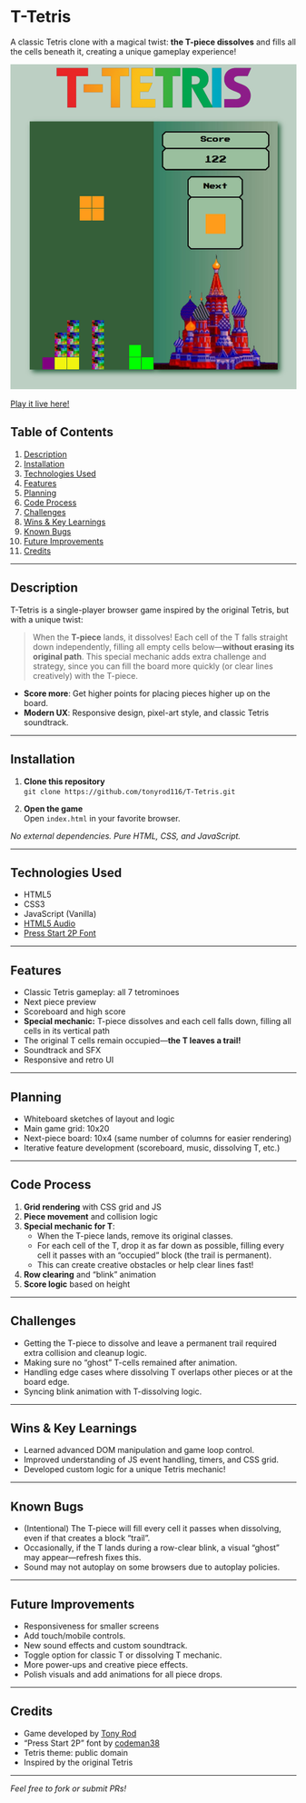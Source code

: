 # T-Tetris

A classic Tetris clone with a magical twist: **the T-piece dissolves** and fills all the cells beneath it, creating a unique gameplay experience!

![Gameplay Screenshot](./assets/screenshot.png) 

[Play it live here!](https://tonyrod116.github.io/T-Tetris/) 


## Table of Contents

1. [Description](#description)
2. [Installation](#installation)
3. [Technologies Used](#technologies-used)
4. [Features](#features)
5. [Planning](#planning)
6. [Code Process](#code-process)
7. [Challenges](#challenges)
8. [Wins & Key Learnings](#wins--key-learnings)
9. [Known Bugs](#known-bugs)
10. [Future Improvements](#future-improvements)
11. [Credits](#credits)

---

## Description

T-Tetris is a single-player browser game inspired by the original Tetris, but with a unique twist:
> When the **T-piece** lands, it dissolves! Each cell of the T falls straight down independently, filling all empty cells below—**without erasing its original path**. This special mechanic adds extra challenge and strategy, since you can fill the board more quickly (or clear lines creatively) with the T-piece.

- **Score more**: Get higher points for placing pieces higher up on the board.
- **Modern UX**: Responsive design, pixel-art style, and classic Tetris soundtrack.

---

## Installation

1. **Clone this repository**  
   `git clone https://github.com/tonyrod116/T-Tetris.git`

2. **Open the game**  
   Open `index.html` in your favorite browser.

*No external dependencies. Pure HTML, CSS, and JavaScript.*

---

## Technologies Used

- HTML5
- CSS3
- JavaScript (Vanilla)
- [HTML5 Audio](https://developer.mozilla.org/en-US/docs/Web/HTML/Element/audio)
- [Press Start 2P Font](https://fonts.google.com/specimen/Press+Start+2P)

---

## Features

- Classic Tetris gameplay: all 7 tetrominoes
- Next piece preview
- Scoreboard and high score
- **Special mechanic:** T-piece dissolves and each cell falls down, filling all cells in its vertical path
- The original T cells remain occupied—**the T leaves a trail!**
- Soundtrack and SFX
- Responsive and retro UI

---

## Planning

- Whiteboard sketches of layout and logic
- Main game grid: 10x20
- Next-piece board: 10x4 (same number of columns for easier rendering)
- Iterative feature development (scoreboard, music, dissolving T, etc.)

<!-- If you have sketches or Trello/Notion, link them here -->

---

## Code Process

1. **Grid rendering** with CSS grid and JS
2. **Piece movement** and collision logic
3. **Special mechanic for T**:
   - When the T-piece lands, remove its original classes.
   - For each cell of the T, drop it as far down as possible, filling every cell it passes with an “occupied” block (the trail is permanent).
   - This can create creative obstacles or help clear lines fast!
4. **Row clearing** and “blink” animation
5. **Score logic** based on height

---

## Challenges

- Getting the T-piece to dissolve and leave a permanent trail required extra collision and cleanup logic.
- Making sure no “ghost” T-cells remained after animation.
- Handling edge cases where dissolving T overlaps other pieces or at the board edge.
- Syncing blink animation with T-dissolving logic.

---

## Wins & Key Learnings

- Learned advanced DOM manipulation and game loop control.
- Improved understanding of JS event handling, timers, and CSS grid.
- Developed custom logic for a unique Tetris mechanic!

---

## Known Bugs

- (Intentional) The T-piece will fill every cell it passes when dissolving, even if that creates a block “trail”.
- Occasionally, if the T lands during a row-clear blink, a visual “ghost” may appear—refresh fixes this.
- Sound may not autoplay on some browsers due to autoplay policies.

---

## Future Improvements

- Responsiveness for smaller screens
- Add touch/mobile controls.
- New sound effects and custom soundtrack.
- Toggle option for classic T or dissolving T mechanic.
- More power-ups and creative piece effects.
- Polish visuals and add animations for all piece drops.

---

## Credits

- Game developed by [Tony Rod](https://github.com/tonyrod116)
- “Press Start 2P” font by [codeman38](https://fonts.google.com/specimen/Press+Start+2P)
- Tetris theme: public domain
- Inspired by the original Tetris

---

*Feel free to fork or submit PRs!*

